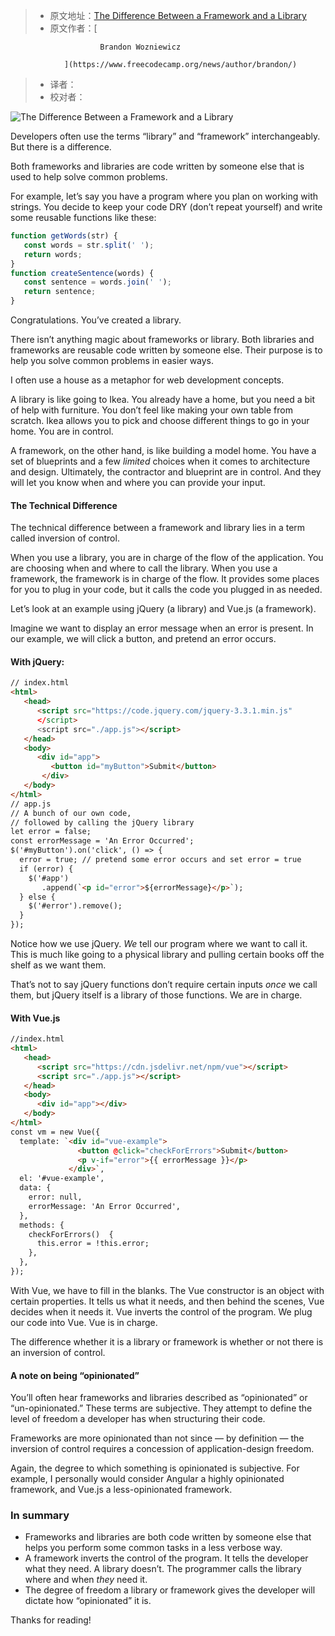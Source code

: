 > -  原文地址：[The Difference Between a Framework and a Library](https://www.freecodecamp.org/news/the-difference-between-a-framework-and-a-library-bd133054023f/)
> -  原文作者：[
                    
                        Brandon Wozniewicz
                    
                ](https://www.freecodecamp.org/news/author/brandon/)
> -  译者：
> -  校对者：

![The Difference Between a Framework and a Library](https://cdn-media-1.freecodecamp.org/images/1*tO6yh-odg-YDLazUQ6FWVQ.jpeg)

Developers often use the terms “library” and “framework” interchangeably. But there is a difference.

Both frameworks and libraries are code written by someone else that is used to help solve common problems.

For example, let’s say you have a program where you plan on working with strings. You decide to keep your code DRY (don’t repeat yourself) and write some reusable functions like these:

```js
function getWords(str) {
   const words = str.split(' ');
   return words;
}
function createSentence(words) {
   const sentence = words.join(' ');
   return sentence;
}
```

Congratulations. You’ve created a library.

There isn’t anything magic about frameworks or library. Both libraries and frameworks are reusable code written by someone else. Their purpose is to help you solve common problems in easier ways.

I often use a house as a metaphor for web development concepts.

A library is like going to Ikea. You already have a home, but you need a bit of help with furniture. You don’t feel like making your own table from scratch. Ikea allows you to pick and choose different things to go in your home. You are in control.

A framework, on the other hand, is like building a model home. You have a set of blueprints and a few _limited_ choices when it comes to architecture and design. Ultimately, the contractor and blueprint are in control. And they will let you know when and where you can provide your input.

#### The Technical Difference

The technical difference between a framework and library lies in a term called inversion of control.

When you use a library, you are in charge of the flow of the application. You are choosing when and where to call the library. When you use a framework, the framework is in charge of the flow. It provides some places for you to plug in your code, but it calls the code you plugged in as needed.

Let’s look at an example using jQuery (a library) and Vue.js (a framework).

Imagine we want to display an error message when an error is present. In our example, we will click a button, and pretend an error occurs.

#### With jQuery:

```html
// index.html
<html>
   <head>
      <script src="https://code.jquery.com/jquery-3.3.1.min.js"
      </script>
      <script src="./app.js"></script>
   </head>
   <body>
      <div id="app">
         <button id="myButton">Submit</button>
       </div>
   </body>
</html>
// app.js
// A bunch of our own code, 
// followed by calling the jQuery library
let error = false;
const errorMessage = 'An Error Occurred';
$('#myButton').on('click', () => {
  error = true; // pretend some error occurs and set error = true
  if (error) {
    $('#app')
       .append(`<p id="error">${errorMessage}</p>`);
  } else {
    $('#error').remove();
  }
});
```

Notice how we use jQuery. _We_ tell our program where we want to call it. This is much like going to a physical library and pulling certain books off the shelf as we want them.

That’s not to say jQuery functions don’t require certain inputs _once_ we call them, but jQuery itself is a library of those functions. We are in charge.

#### With Vue.js

```html
//index.html
<html>
   <head>
      <script src="https://cdn.jsdelivr.net/npm/vue"></script>
      <script src="./app.js"></script>
   </head>
   <body>
      <div id="app"></div>
   </body>
</html>
const vm = new Vue({
  template: `<div id="vue-example">
               <button @click="checkForErrors">Submit</button>
               <p v-if="error">{{ errorMessage }}</p>
             </div>`,
  el: '#vue-example',
  data: {
    error: null,
    errorMessage: 'An Error Occurred',
  },
  methods: {
    checkForErrors()  {
      this.error = !this.error;
    },
  },
});
```

With Vue, we have to fill in the blanks. The Vue constructor is an object with certain properties. It tells us what it needs, and then behind the scenes, Vue decides when it needs it. Vue inverts the control of the program. We plug our code into Vue. Vue is in charge.

The difference whether it is a library or framework is whether or not there is an inversion of control.

#### A note on being “opinionated”

You’ll often hear frameworks and libraries described as “opinionated” or “un-opinionated.” These terms are subjective. They attempt to define the level of freedom a developer has when structuring their code.

Frameworks are more opinionated than not since — by definition — the inversion of control requires a concession of application-design freedom.

Again, the degree to which something is opinionated is subjective. For example, I personally would consider Angular a highly opinionated framework, and Vue.js a less-opinionated framework.

### In summary

-   Frameworks and libraries are both code written by someone else that helps you perform some common tasks in a less verbose way.
-   A framework inverts the control of the program. It tells the developer what they need. A library doesn’t. The programmer calls the library where and when _they_ need it.
-   The degree of freedom a library or framework gives the developer will dictate how “opinionated” it is.

Thanks for reading!